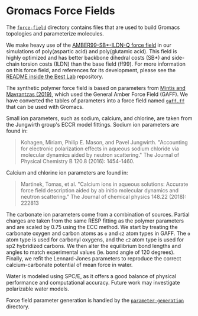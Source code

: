 # Gromacs Force Fields

The [`force-field`](.//force-field) directory contains files that are used to build Gromacs topologies and parameterize molecules.

We make heavy use of the [AMBER99-SB*-ILDN-Q force field](./bestlab-force-fields/gromacs_format/amber99sb-star-ildn-q.ff) in our simulations of poly(aspartic acid) and poly(glutamic acid).
This field is highly optimized and has better backbone dihedral costs (SB\*) and side-chain torsion costs (ILDN) than the base field (ff99).
For more information on this force field, and references for its development, please see the [README inside the Best Lab](https://github.com/bestlab/force_fields/blob/master/README) repository.

The synthetic polymer force field is based on parameters from
[Mintis and Mavrantzas (2019)](https://doi.org/10.1021/acs.jpcb.9b01696), which used the General Amber Force Field (GAFF).
We have converted the tables of parameters into a force field named [`gaff.ff`](./eccrpa-force-fields/gaff.ff) that can be used with Gromacs.

Small ion parameters, such as sodium, calcium, and chlorine, are taken from the Jungwirth group's ECCR model fittings.
Sodium ion parameters are found in:
> Kohagen, Miriam, Philip E. Mason, and Pavel Jungwirth. "Accounting for electronic polarization effects in aqueous sodium chloride via molecular dynamics aided by neutron scattering." The Journal of Physical Chemistry B 120.8 (2016): 1454-1460.

Calcium and chlorine ion parameters are found in:
> Martinek, Tomas, et al. "Calcium ions in aqueous solutions: Accurate force field description aided by ab initio molecular dynamics and neutron scattering." The Journal of chemical physics 148.22 (2018): 222813

The carbonate ion parameters come from a combination of sources. 
Partial charges are taken from the same RESP fitting as the polymer parameters and are scaled by 0.75 using the ECC method.
We start by treating the carbonate oxygen and carbon atoms as `o` and `c2` atom types in GAFF.
The `o` atom type is used for carbonyl oxygens, and the `c2` atom type is used for sp2 hybridized carbons.
We then alter the equilibrium bond lengths and angles to match experimental values (ie. bond angle of 120 degrees).
Finally, we refit the Lennard-Jones parameters to reproduce the correct calcium-carbonate potential of mean force in water.


Water is modeled using SPC/E, as it offers a good balance of physical performance and computational accuracy.
Future work may investigate polarizable water models.

Force field parameter generation is handled by the [`parameter-generation`](./parameter-generation) directory.
